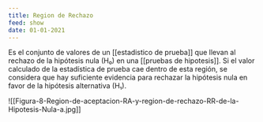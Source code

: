 ```yaml
---
title: Region de Rechazo
feed: show
date: 01-01-2021
---
```

Es el conjunto de valores de un [[estadistico de prueba]] que llevan al rechazo de la hipótesis nula (H₀) en una [[pruebas de hipotesis]]. Si el valor calculado de la estadística de prueba cae dentro de esta región, se considera que hay suficiente evidencia para rechazar la hipótesis nula en favor de la hipótesis alternativa (H₁).

![[Figura-8-Region-de-aceptacion-RA-y-region-de-rechazo-RR-de-la-Hipotesis-Nula-a.jpg]]

